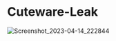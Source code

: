 # Cuteware-Leak
![Screenshot_2023-04-14_222844](https://user-images.githubusercontent.com/78248946/232232245-e18b5e93-2e9d-4cb1-a087-05c95e321eea.png)
